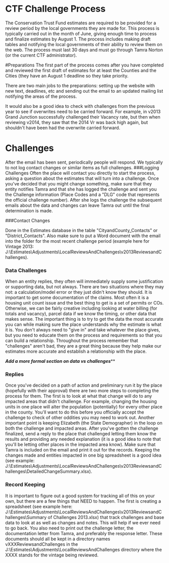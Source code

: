 # CTF Challenge Process
The Conservation Trust Fund estimates are required to be provided for a review period by the local governments they are made for.  This process is typically carried out in the month of June, giving enough time to process and finalize estimates by August 1.  The process includes making draft tables and notifying the local governments of their ability to review them on the web.  The process must last 30 days and must go through Tamra Norton (or the current CTF administrator).

#Preparations
The first part of the process comes after you have completed and reviewed the first draft of estimates for at least the Counties and the Cities (they have an August 1 deadline so they take priority.  

There are two main jobs to the preparations: setting up the website with new text, deadlines, etc and sending out the email to an updated mailing list notifying the areas of the process.

It would also be a good idea to check with challenges from the previous year to see if overwrites need to be carried forward.  For example, in v2013 Grand Junction successfully challenged their Vacancy rate, but then when reviewing v2014, they saw that the 2014 Vr was back high again, but shouldn't have been had the overwrite carried forward.

# Challenges
After the email has been sent, periodically people will respond. We typically to not log contact changes or similar items as full challenges.
###Logging Challenges
Often the place will contact you directly to start the process, asking a question about the estimates that will turn into a challenge.  Once you've decided that you might change something, make sure that they entity notifies Tamra and that she has logged the challenge and sent you the Challenge information (Place Codes and a "DLG" code that represents the official challenge number).  After she logs the challenge the subsequent emails about the data and changes can leave Tamra out until the final determination is made.

###Contact Changes

Done in the Estimates database in the table "CityandCounty_Contacts" or "District_Contacts".  Also make sure to put a Word document with the email into the folder for the most recent challenge period (example here for Vintage 2013: J:\Estimates\Adjustments\LocalReviewsAndChallenges\v2013ReviewsandChallenges).


### Data Challenges
When an entity replies, they often will immediately supply some justification or supporting data, but not always.  There are two situations where they may not: a calculation/model error or they just didn't know they should.  It is important to get some documentation of the claims.  Most often it is a housing unit count issue and the best thing to get is a set of permits or COs.  Otherwise, we can be fairly creative including looking at water billing (for totals and vacancy), parcel data if we know the timing, or other data that makes sense.  The important thing is to try to get the data the most accurate you can while making sure the place understands why the estimate is what it is.  You don't always need to "give in" and take whatever the place gives, but you need to educate them on the process and requirements so that you can build a relationship.  Throughout the process remember that "challenges" aren't bad, they are a great thing because they help make our estimates more accurate and establish a relationship with the place.

*****Add a more formal section on data vs challenges*******
### Replies

Once you've decided on a path of action and preliminary run it by the place (hopefully with their approval) there are two more steps to completing the process for them.  The first is to look at what that change will do to any impacted areas that didn't challenge.  For example, changing the housing units in one place will alter the population (potentially) for every other place in the county.  You'll want to do this before you officially accept the challenge to check of other oddities you may need to work out.  Another important point is keeping Elizabeth (the State Demographer) in the loop on both the challenge and impacted areas.  After you've gotten the challenge finalized, send a reply to the place that challenged letting them know the results and providing any needed explanation (it is a good idea to note that you'll be letting other places in the impacted area know).  Make sure that Tamra is included on the email and print it out for the records.  Keeping the changes made and entities impacted in one big spreadsheet is a good idea (see example: J:\Estimates\Adjustments\LocalReviewsAndChallenges\v2013ReviewsandChallenges\DetailedChangeSummary.xlsx).

### Record Keeping

It is important to figure out a good system for tracking all of this on your own, but there are a few things that NEED to happen.  The first is creating a spreadsheet (see example here: J:\Estimates\Adjustments\LocalReviewsAndChallenges\v2013ReviewsandChallenges\Summary of Challenges 2013.xlsx) that track challenges and base data to look at as well as changes and notes.  This will help if we ever need to go back.  You also need to print out the challenge letter, the documentation letter from Tamra, and preferably the response letter.  These documents should all be kept in a directory names vXXXReviewsandChallenges in the  J:\Estimates\Adjustments\LocalReviewsAndChallenges directory where the XXXX stands for the vintage being reviewed.  